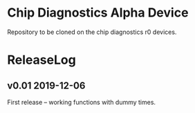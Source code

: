 # Chip Diagnostics Alpha Device

Repository to be cloned on the chip diagnostics r0 devices.

# ReleaseLog

## v0.01 2019-12-06
First release – working functions with dummy times.
